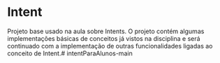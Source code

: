 # Intent

Projeto base usado na aula sobre Intents. 
O projeto contém algumas implementações básicas de conceitos já vistos na disciplina e será continuado com a implementação de outras funcionalidades ligadas ao conceito de Intent.# intentParaAlunos-main
